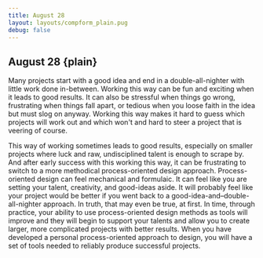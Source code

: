 ```yaml
---
title: August 28
layout: layouts/compform_plain.pug
debug: false
---
```


## August 28 {plain}

Many projects start with a good idea and end in a double-all-nighter with little work done in-between. Working this way can be fun and exciting when it leads to good results. It can also be stressful when things go wrong, frustrating when things fall apart, or tedious when you loose faith in the idea but must slog on anyway. Working this way makes it hard to guess which projects will work out and which won't and hard to steer a project that is veering of course.

This way of working sometimes leads to good results, especially on smaller projects where luck and raw, undisciplined talent is enough to scrape by. And after early success with this working this way, it can be frustrating to switch to a more methodical process-oriented design approach. Process-oriented design can feel mechanical and formulaic. It can feel like you are setting your talent, creativity, and good-ideas aside. It will probably feel like your project would be better if you went back to a good-idea-and–double-all-nighter approach. In truth, that may even be true, at first. In time, through practice, your ability to use process-oriented design methods as tools will improve and they will begin to support your talents and allow you to create larger, more complicated projects with better results. When you have developed a personal process-oriented approach to design, you will have a set of tools needed to reliably produce successful projects.
